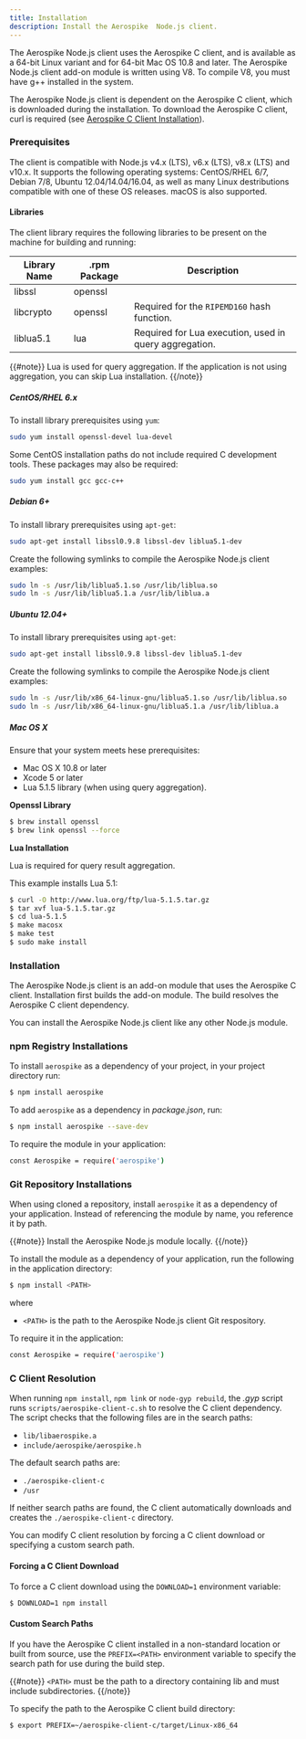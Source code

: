 ```yaml
---
title: Installation
description: Install the Aerospike  Node.js client.
---
```


The Aerospike Node.js client uses the Aerospike C client, and is available as a
64-bit Linux variant and for 64-bit Mac OS 10.8 and later. The Aerospike
Node.js client add-on module is written using V8. To compile V8, you must have
g++ installed in the system.

The Aerospike Node.js client is dependent on the Aerospike C client, which is
downloaded during the installation. To download the Aerospike C client, curl is
required (see [Aerospike C Client Installation](/docs/client/c/install)).

### Prerequisites

The client is compatible with Node.js v4.x (LTS), v6.x (LTS), v8.x (LTS) and
v10.x. It supports the following operating systems: CentOS/RHEL 6/7, Debian
7/8, Ubuntu 12.04/14.04/16.04, as well as many Linux destributions compatible
with one of these OS releases. macOS is also supported.

#### Libraries

The client library requires the following libraries to be present on the machine for building and running:

|Library Name |	.rpm Package | Description
|--|--|--
| libssl | openssl |
|libcrypto | openssl | Required for the `RIPEMD160` hash function.
|liblua5.1 | lua | Required for Lua execution, used in query aggregation.

{{#note}}
Lua is used for query aggregation. If the application is not using aggregation, you can skip Lua installation.
{{/note}}

##### CentOS/RHEL 6.x

To install library prerequisites using `yum`:

```bash
sudo yum install openssl-devel lua-devel
```
Some CentOS installation paths do not include required C development tools. These packages may also be required:

```bash
sudo yum install gcc gcc-c++
```

##### Debian 6+

To install library prerequisites using `apt-get`:

```bash
sudo apt-get install libssl0.9.8 libssl-dev liblua5.1-dev
```

Create the following symlinks to compile the Aerospike Node.js client examples:

```bash
sudo ln -s /usr/lib/liblua5.1.so /usr/lib/liblua.so
sudo ln -s /usr/lib/liblua5.1.a /usr/lib/liblua.a
```

##### Ubuntu 12.04+

To install library prerequisites using `apt-get`:

```bash
sudo apt-get install libssl0.9.8 libssl-dev liblua5.1-dev
```

Create the following symlinks to compile the Aerospike Node.js client examples:

```bash
sudo ln -s /usr/lib/x86_64-linux-gnu/liblua5.1.so /usr/lib/liblua.so
sudo ln -s /usr/lib/x86_64-linux-gnu/liblua5.1.a /usr/lib/liblua.a
```

##### Mac OS X

Ensure that your system meets hese prerequisites:

- Mac OS X 10.8 or later
- Xcode 5 or later
- Lua 5.1.5 library (when using query aggregation).

**Openssl Library**

```bash
$ brew install openssl
$ brew link openssl --force
```

**Lua Installation**

Lua is required for query result aggregation.

This example installs Lua 5.1:

```bash
$ curl -O http://www.lua.org/ftp/lua-5.1.5.tar.gz
$ tar xvf lua-5.1.5.tar.gz
$ cd lua-5.1.5
$ make macosx
$ make test
$ sudo make install
```



### Installation

The Aerospike Node.js client is an add-on module that uses the Aerospike C client. Installation first builds the add-on module. The build resolves the Aerospike C client dependency.

You can install the Aerospike Node.js client like any other Node.js module.

### npm Registry Installations

To install `aerospike` as a dependency of your project, in your project directory run:

```bash
$ npm install aerospike
```

To add `aerospike` as a dependency in _package.json_, run:

```bash
$ npm install aerospike --save-dev
```

To require the module in your application:
```bash
const Aerospike = require('aerospike')
```

### Git Repository Installations

When using cloned a repository, install `aerospike` it as a dependency of your application. Instead of referencing the module by name, you reference it by path.

{{#note}}
Install the Aerospike Node.js module locally.
{{/note}}

To install the module as a dependency of your application, run the following in the application directory:

```bash
$ npm install <PATH>
```

where
- `<PATH>` is the path to the Aerospike Node.js client Git respository.

To require it in the application:

```bash
const Aerospike = require('aerospike')
```

### C Client Resolution

When running `npm install`, `npm link` or `node-gyp rebuild`, the *.gyp* script runs `scripts/aerospike-client-c.sh` to resolve the C client dependency. The script checks that the following files are in the search paths:

- `lib/libaerospike.a`
- `include/aerospike/aerospike.h`

The default search paths are:

- `./aerospike-client-c`
- `/usr`

If neither search paths are found, the C client automatically downloads and creates the `./aerospike-client-c` directory.

You can modify C client resolution by forcing a C client download or specifying a custom search path.

#### Forcing a C Client Download

To force a C client download using the `DOWNLOAD=1` environment variable:

```bash
$ DOWNLOAD=1 npm install
```

#### Custom Search Paths

If you have the Aerospike C client installed in a non-standard location or built from source, use the `PREFIX=<PATH>` environment variable to specify the search path for use during the build step.

{{#note}}
`<PATH>` must be the path to a directory containing lib and must include subdirectories.
{{/note}}

To specify the path to the Aerospike C client build directory:

```bash
$ export PREFIX=~/aerospike-client-c/target/Linux-x86_64
```
